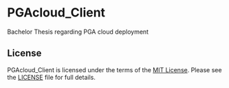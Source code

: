# PGAcloud_Client
Bachelor Thesis regarding PGA cloud deployment

## License
PGAcloud_Client is licensed under the terms of the [MIT License](https://opensource.org/licenses/MIT).
Please see the [LICENSE](LICENSE.md) file for full details.

